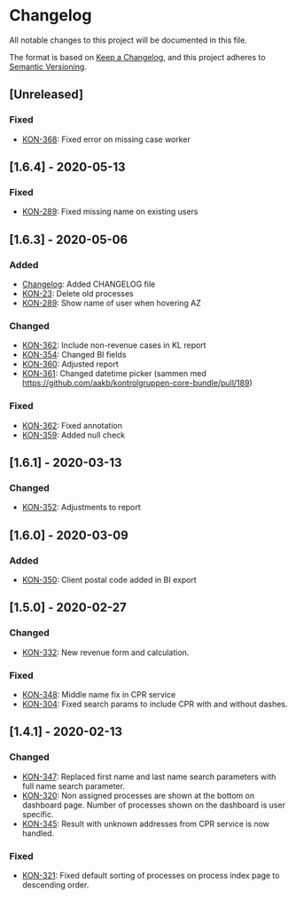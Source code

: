 # Changelog
All notable changes to this project will be documented in this file.

The format is based on [Keep a Changelog](https://keepachangelog.com/en/1.0.0/),
and this project adheres to [Semantic Versioning](https://semver.org/spec/v2.0.0.html).

## [Unreleased]
### Fixed
- [KON-368](https://jira.itkdev.dk/browse/KON-368): Fixed error on missing case worker

## [1.6.4] - 2020-05-13
### Fixed
- [KON-289](https://jira.itkdev.dk/browse/KON-289): Fixed missing name on existing users

## [1.6.3] - 2020-05-06
### Added
- [Changelog](https://github.com/aakb/kontrolgruppen-core-bundle/pull/177): Added CHANGELOG file
- [KON-23](https://jira.itkdev.dk/browse/KON-23): Delete old processes
- [KON-289](https://jira.itkdev.dk/browse/KON-289): Show name of user when hovering AZ

### Changed
- [KON-362](https://github.com/aakb/kontrolgruppen-core-bundle/pull/184): Include non-revenue cases in KL report
- [KON-354](https://github.com/aakb/kontrolgruppen-core-bundle/pull/187): Changed BI fields
- [KON-360](https://github.com/aakb/kontrolgruppen-core-bundle/pull/185): Adjusted report
- [KON-361](https://github.com/aakb/kontrolgruppen-core-bundle/pull/188): Changed datetime picker (sammen med https://github.com/aakb/kontrolgruppen-core-bundle/pull/189)

### Fixed
- [KON-362](https://github.com/aakb/kontrolgruppen-core-bundle/pull/183): Fixed annotation
- [KON-359](https://github.com/aakb/kontrolgruppen-core-bundle/pull/186): Added null check

## [1.6.1] - 2020-03-13
### Changed
- [KON-352](https://jira.itkdev.dk/browse/KON-352): Adjustments to report

## [1.6.0] - 2020-03-09
### Added
- [KON-350](https://jira.itkdev.dk/browse/KON-350): Client postal code added in BI export

## [1.5.0] - 2020-02-27
### Changed
- [KON-332](https://jira.itkdev.dk/browse/KON-332): New revenue form and calculation.

### Fixed
- [KON-348](https://jira.itkdev.dk/browse/KON-348): Middle name fix in CPR service
- [KON-304](https://jira.itkdev.dk/browse/KON-319): Fixed search params to include CPR with and without dashes.


## [1.4.1] - 2020-02-13
### Changed
- [KON-347](https://jira.itkdev.dk/browse/KON-347): Replaced first name and last name search parameters with full name search parameter.
- [KON-320](https://jira.itkdev.dk/browse/KON-320): Non assigned processes are shown at the bottom on dashboard page. Number of processes shown on the dashboard is user specific.
- [KON-345](https://jira.itkdev.dk/browse/KON-320): Result with unknown addresses from CPR service is now handled.

### Fixed
- [KON-321](https://jira.itkdev.dk/browse/KON-321): Fixed default sorting of processes on process index page to descending order.
